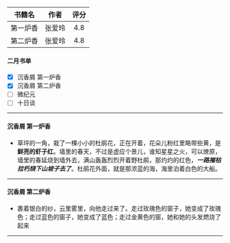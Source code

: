 | 书籍名 | 作者 | 评分 |
| :--: | :--: | :--: |
| 第一炉香 | 张爱玲 | 4.8 |
| 第二炉香 | 张爱玲 | 4.8 |

#### 二月书单
- [x] 沉香屑 第一炉香
- [x] 沉香屑 第二炉香
- [ ] 微纪元
- [ ] 十日谈 
***

#### 沉香屑 第一炉香
+ 草坪的一角，栽了一棵小小的杜鹃花，正在开着，花朵儿粉红里略带些黄，是**鲜亮的虾子红**。墙里的春天，不过是虚应个景儿，谁知星星之火，可以燎原，墙里的春延烧到墙外去，满山轰轰烈烈开着野杜鹃，那灼灼的红色，***一路摧枯拉朽烧下山坡子去了***。杜鹃花外面，就是那浓蓝的海，海里泊着白色的大船。
***

#### 沉香屑 第二炉香
+ 裹着银白的纱，云里雾里，向他走过来了。走过玫瑰色的窗子，她变成了玫瑰色；走过蓝色的窗子，她变成了蓝色；走过金黄色的窗，她和她的头发燃烧了起来
***


